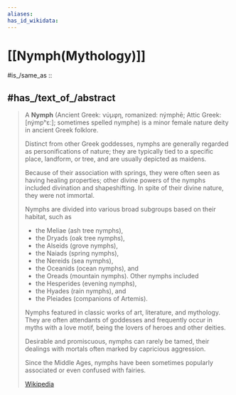 ```yaml
---
aliases:
has_id_wikidata: 
---
```


# [[Nymph(Mythology)]] 

#is_/same_as :: 

## #has_/text_of_/abstract 

> A **Nymph** (Ancient Greek: νύμφη, romanized: nýmphē; Attic Greek: [nýmpʰɛː]; sometimes spelled nymphe) is a minor female nature deity in ancient Greek folklore. 
> 
> Distinct from other Greek goddesses, nymphs are generally regarded as personifications of nature; 
> they are typically tied to a specific place, landform, or tree, and are usually depicted as maidens. 
> 
> Because of their association with springs, they were often seen as having healing properties; 
> other divine powers of the nymphs included divination and shapeshifting. 
> In spite of their divine nature, they were not immortal.
>
> Nymphs are divided into various broad subgroups based on their habitat, such as 
> - the Meliae (ash tree nymphs), 
> - the Dryads (oak tree nymphs), 
> - the Alseids (grove nymphs), 
> - the Naiads (spring nymphs), 
> - the Nereids (sea nymphs), 
> - the Oceanids (ocean nymphs), and 
> - the Oreads (mountain nymphs). 
> Other nymphs included 
> - the Hesperides (evening nymphs), 
> - the Hyades (rain nymphs), and 
> - the Pleiades (companions of Artemis).
>
> Nymphs featured in classic works of art, literature, and mythology. 
> They are often attendants of goddesses and frequently occur in myths with a love motif, 
> being the lovers of heroes and other deities. 
> 
> Desirable and promiscuous, nymphs can rarely be tamed, 
> their dealings with mortals often marked by capricious aggression. 
> 
> Since the Middle Ages, nymphs have been sometimes 
> popularly associated or even confused with fairies.
>
> [Wikipedia](https://en.wikipedia.org/wiki/Nymph) 

